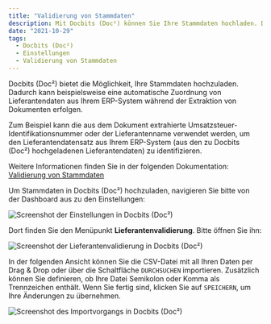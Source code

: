 ```yaml
---
title: "Validierung von Stammdaten"
description: Mit Docbits (Doc²) können Sie Ihre Stammdaten hochladen. Dadurch kann beispielsweise eine automatische Zuordnung von Lieferantendaten aus Ihrem ERP-System während der Extraktion von Dokumenten erfolgen.
date: "2021-10-29"
tags:
  - Docbits (Doc²)
  - Einstellungen
  - Validierung von Stammdaten
---
```


Docbits (Doc²) bietet die Möglichkeit, Ihre Stammdaten hochzuladen. Dadurch kann beispielsweise eine automatische Zuordnung von Lieferantendaten aus Ihrem ERP-System während der Extraktion von Dokumenten erfolgen.

Zum Beispiel kann die aus dem Dokument extrahierte Umsatzsteuer-Identifikationsnummer oder der Lieferantenname verwendet werden, um den Lieferantendatensatz aus Ihrem ERP-System (aus den zu Docbits (Doc²) hochgeladenen Lieferantendaten) zu identifizieren.

Weitere Informationen finden Sie in der folgenden Dokumentation: [Validierung von Stammdaten](/docbits/document-validation/master-data-validation/)

Um Stammdaten in Docbits (Doc²) hochzuladen, navigieren Sie bitte von der Dashboard aus zu den Einstellungen:

![Screenshot der Einstellungen in Docbits (Doc²)](/_images/docbits/DOC2_SupplierValidation_1.png "Einstellungen in Docbits (Doc²)")

Dort finden Sie den Menüpunkt **Lieferantenvalidierung**. Bitte öffnen Sie ihn:

![Screenshot der Lieferantenvalidierung in Docbits (Doc²)](/_images/docbits/DOC2_SupplierValidation_2.png "Lieferantenvalidierung in Docbits (Doc²)")

In der folgenden Ansicht können Sie die CSV-Datei mit all Ihren Daten per Drag & Drop oder über die Schaltfläche `DURCHSUCHEN` importieren. Zusätzlich können Sie definieren, ob Ihre Datei Semikolon oder Komma als Trennzeichen enthält. Wenn Sie fertig sind, klicken Sie auf `SPEICHERN`, um Ihre Änderungen zu übernehmen.

![Screenshot des Importvorgangs in Docbits (Doc²)](/_images/docbits/DOC2_SupplierValidation_3.png "Import von Stammdaten in Docbits (Doc²)")